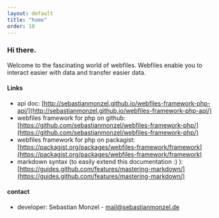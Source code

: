 ```yaml
---
layout: default
title: "home"
order: 10
---
```


### Hi there.

Welcome to the fascinating world of webfiles. Webfiles enable you to interact easier with data and transfer easier data.

#### Links

- api doc: [http://sebastianmonzel.github.io/webfiles-framework-php-api/](http://sebastianmonzel.github.io/webfiles-framework-php-api/)
- webfiles framework for php on github: [https://github.com/sebastianmonzel/webfiles-framework-php/](https://github.com/sebastianmonzel/webfiles-framework-php/)
- webfiles framework for php on packagist: [https://packagist.org/packages/webfiles-framework/framework](https://packagist.org/packages/webfiles-framework/framework)
- markdown syntax (to easily extend this documentation :) ): [https://guides.github.com/features/mastering-markdown/](https://guides.github.com/features/mastering-markdown/)

#### contact

 - developer: Sebastian Monzel - mail@sebastianmonzel.de
